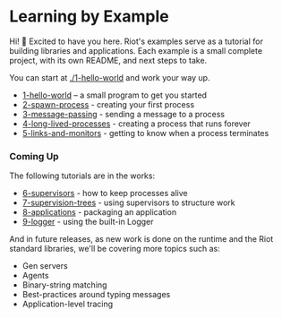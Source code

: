 # Learning by Example

Hi! 👋 Excited to have you here. Riot's examples serve as a tutorial for
building libraries and applications. Each example is a small complete project,
with its own README, and next steps to take.

You can start at [./1-hello-world](./1-hello-world) and work your way up.

* [1-hello-world](./1-hello-world) – a small program to get you started
* [2-spawn-process](./2-spawn-process) - creating your first process
* [3-message-passing](./3-message-passing) - sending a message to a process
* [4-long-lived-processes](./4-long-lived-processes) - creating a process that runs forever
* [5-links-and-monitors](./5-links-and-monitors/) - getting to know when a process terminates

### Coming Up

The following tutorials are in the works:

* [6-supervisors](./6-supervisors/) - how to keep processes alive
* [7-supervision-trees](./7-supervision-trees/) - using supervisors to structure work
* [8-applications](./8-applications/) - packaging an application
* [9-logger](./9-logger) - using the built-in Logger

And in future releases, as new work is done on the runtime and the Riot
standard libraries, we'll be covering more topics such as:

* Gen servers
* Agents
* Binary-string matching
* Best-practices around typing messages 
* Application-level tracing
